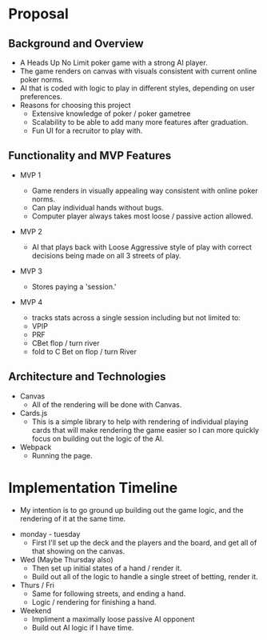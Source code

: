 # Proposal



## Background and Overview
- A Heads Up No Limit poker game with a strong AI player.
- The game renders on canvas with visuals consistent with current online poker norms.
- AI that is coded with logic to play in different styles, depending on user preferences.
- Reasons for choosing this project
    - Extensive knowledge of poker / poker gametree
    - Scalability to be able to add many more features after graduation.
    - Fun UI for a recruitor to play with.

## Functionality and MVP Features
* MVP 1
    - Game renders in visually appealing way consistent with online poker norms.
    - Can play individual hands without bugs.
    - Computer player always takes most loose / passive action allowed.

* MVP 2
    - AI that plays back with Loose         Aggressive style of play with correct decisions being made on all   3 streets of play.   

* MVP 3
    - Stores paying a 'session.'

* MVP 4
    - tracks stats across a single session including but not limited to:
    - VPIP
    - PRF
    - CBet flop / turn river
    - fold to C Bet on flop / turn River

## Architecture and Technologies
* Canvas
    - All of the rendering will be done with Canvas.
* Cards.js
    - This is a simple library to help with rendering of individual playing cards that will make rendering the game easier so I can more quickly focus on building out the logic of the AI.
* Webpack
    - Running the page.

# Implementation Timeline
- My intention is to go ground up building out the game logic, and the rendering of it at the same time.
* monday - tuesday
    - First I'll set up the deck and the players and the board, and get all of that showing on the canvas.
* Wed  (Maybe Thursday also)
    - Then set up initial states of a hand / render it.
    - Build out all of the logic to handle a single street of betting, render it.
* Thurs / Fri
    - Same for following streets, and ending a hand.
    - Logic / rendering for finishing a hand.
* Weekend
    - Impliment a maximally loose passive AI opponent
    - Build out AI logic if I have time.
